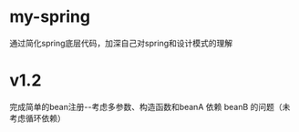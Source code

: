 # my-spring
通过简化spring底层代码，加深自己对spring和设计模式的理解

# v1.2
完成简单的bean注册--考虑多参数、构造函数和beanA 依赖 beanB 的问题（未考虑循环依赖）
